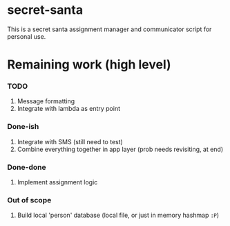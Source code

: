 # secret-santa

This is a secret santa assignment manager and communicator script for personal use.

# Remaining work (high level)

### TODO

1. Message formatting
1. Integrate with lambda as entry point

### Done-ish

1. Integrate with SMS (still need to test)
1. Combine everything together in app layer (prob needs revisiting, at end)

### Done-done

1. Implement assignment logic

### Out of scope

1. Build local 'person' database (local file, or just in memory hashmap `:P`)
